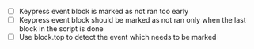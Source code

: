 - [ ] Keypress event block is marked as not ran too early
- [ ] Keypress event block should be marked as not ran only when the last block in the script is done
- [ ] Use block.top to detect the event which needs to be marked